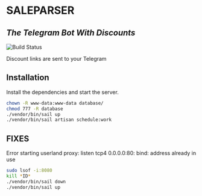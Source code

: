 # SALEPARSER
## _The Telegram Bot With Discounts_

![Build Status](https://github.com/cicirello/user-statistician/actions/workflows/build.yml/badge.svg)

Discount links are sent to your Telegram

## Installation

Install the dependencies and start the server.

```sh
chown -R www-data:www-data database/
chmod 777 -R database
./vendor/bin/sail up
./vendor/bin/sail artisan schedule:work
```

## FIXES

Error starting userland proxy: listen tcp4 0.0.0.0:80: bind: address already in use

```sh
sudo lsof -i:8080
kill *ID*
./vendor/bin/sail down
./vendor/bin/sail up
```

